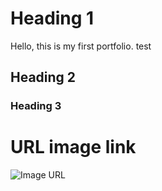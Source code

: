 # Heading 1
Hello, this is my first portfolio. test
## Heading 2
### Heading 3

# URL image link
![Image URL]([https://www.google.com/url?sa=i&url=https%3A%2F%2Fwww.tableau.com%2Flearn%2Farticles%2Ftime-series-analysis&psig=AOvVaw0V9Sr_WssfhFm1K9W0S9TY&ust=1718652939254000&source=images&cd=vfe&opi=89978449&ved=0CA8QjRxqFwoTCIjPpaLv4IYDFQAAAAAdAAAAABAJ](https://th.bing.com/th/id/R.32cdefab38ac227438a9f8cfe694ac5b?rik=JIELRvEwEBrPVA&pid=ImgRaw&r=0))
